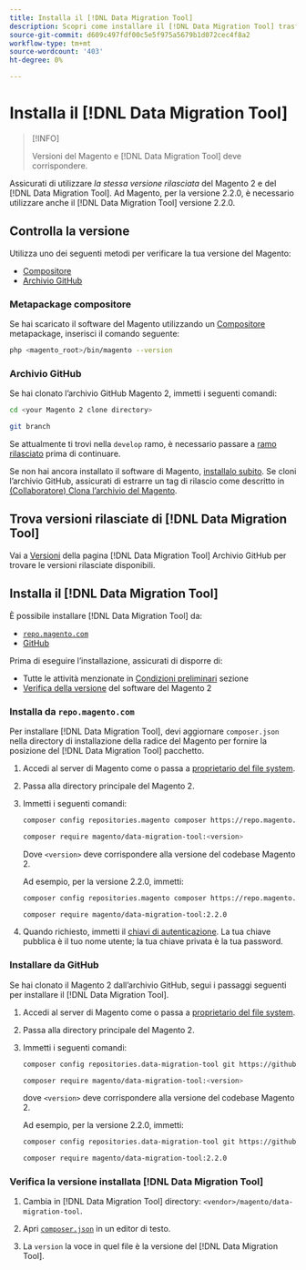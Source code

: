 ```yaml
---
title: Installa il [!DNL Data Migration Tool]
description: Scopri come installare il [!DNL Data Migration Tool] trasferire i dati tra il Magento 1 e il Magento 2.
source-git-commit: d609c497fdf00c5e5f975a5679b1d072cec4f8a2
workflow-type: tm+mt
source-wordcount: '403'
ht-degree: 0%

---
```



# Installa il [!DNL Data Migration Tool]

>[!INFO]
>
>Versioni del Magento e [!DNL Data Migration Tool] deve corrispondere.


Assicurati di utilizzare *la stessa versione rilasciata* del Magento 2 e del [!DNL Data Migration Tool]. Ad Magento, per la versione 2.2.0, è necessario utilizzare anche il [!DNL Data Migration Tool] versione 2.2.0.

## Controlla la versione

Utilizza uno dei seguenti metodi per verificare la tua versione del Magento:

- [Compositore](#composer-metapackage)
- [Archivio GitHub](#github-repository)

### Metapackage compositore

Se hai scaricato il software del Magento utilizzando un [Compositore](https://glossary.magento.com/composer) metapackage, inserisci il comando seguente:

```bash
php <magento_root>/bin/magento --version
```

### Archivio GitHub

Se hai clonato l’archivio GitHub Magento 2, immetti i seguenti comandi:

```bash
cd <your Magento 2 clone directory>
```

```bash
git branch
```

Se attualmente ti trovi nella `develop` ramo, è necessario passare a <a href="https://devdocs.magento.com/guides/v2.4/install-gde/install/cli/dev_downgrade.html">ramo rilasciato</a> prima di continuare.

Se non hai ancora installato il software di Magento, [installalo subito](https://devdocs.magento.com/guides/v2.4/install-gde/bk-install-guide.html).
Se cloni l’archivio GitHub, assicurati di estrarre un tag di rilascio come descritto in [(Collaboratore) Clona l’archivio del Magento](https://devdocs.magento.com/guides/v2.4/install-gde/prereq/dev_install.html).

## Trova versioni rilasciate di [!DNL Data Migration Tool]

Vai a [Versioni](https://github.com/magento/data-migration-tool/releases) della pagina [!DNL Data Migration Tool] Archivio GitHub per trovare le versioni rilasciate disponibili.

## Installa il [!DNL Data Migration Tool]

È possibile installare [!DNL Data Migration Tool] da:

- [`repo.magento.com`](#install-from-repomagentocom)
- [GitHub](#install-from-github)

Prima di eseguire l’installazione, assicurati di disporre di:

- Tutte le attività menzionate in [Condizioni preliminari](prerequisites.md) sezione
- [Verifica della versione](install.md#check-your-version) del software del Magento 2

### Installa da `repo.magento.com`

Per installare [!DNL Data Migration Tool], devi aggiornare `composer.json` nella directory di installazione della radice del Magento per fornire la posizione del [!DNL Data Migration Tool] pacchetto.

1. Accedi al server di Magento come o passa a [proprietario del file system](https://devdocs.magento.com/guides/v2.4/install-gde/prereq/file-sys-perms-over.html).
1. Passa alla directory principale del Magento 2.
1. Immetti i seguenti comandi:

   ```bash
   composer config repositories.magento composer https://repo.magento.com
   ```

   ```bash
   composer require magento/data-migration-tool:<version>
   ```

   Dove `<version>` deve corrispondere alla versione del codebase Magento 2.

   Ad esempio, per la versione 2.2.0, immetti:

   ```bash
   composer config repositories.magento composer https://repo.magento.com
   ```

   ```bash
   composer require magento/data-migration-tool:2.2.0
   ```

1. Quando richiesto, immetti il [chiavi di autenticazione](https://devdocs.magento.com/guides/v2.4/install-gde/prereq/connect-auth.html). La tua chiave pubblica è il tuo nome utente; la tua chiave privata è la tua password.

### Installare da GitHub

Se hai clonato il Magento 2 dall’archivio GitHub, segui i passaggi seguenti per installare il [!DNL Data Migration Tool].

1. Accedi al server di Magento come o passa a [proprietario del file system](https://devdocs.magento.com/guides/v2.4/install-gde/prereq/file-sys-perms-over.html).
1. Passa alla directory principale del Magento 2.
1. Immetti i seguenti comandi:

   ```bash
   composer config repositories.data-migration-tool git https://github.com/magento/data-migration-tool
   ```

   ```bash
   composer require magento/data-migration-tool:<version>
   ```

   dove `<version>` deve corrispondere alla versione del codebase Magento 2.

   Ad esempio, per la versione 2.2.0, immetti:

   ```bash
   composer config repositories.data-migration-tool git https://github.com/magento/data-migration-tool
   ```

   ```bash
   composer require magento/data-migration-tool:2.2.0
   ```

### Verifica la versione installata [!DNL Data Migration Tool]

1. Cambia in [!DNL Data Migration Tool] directory: `<vendor>/magento/data-migration-tool`.

1. Apri [`composer.json`](https://github.com/magento/data-migration-tool/blob/2.4/composer.json) in un editor di testo.

1. La `version` la voce in quel file è la versione del [!DNL Data Migration Tool].
